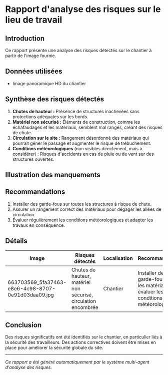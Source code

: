 # Rapport d'analyse des risques sur le lieu de travail
## Introduction
Ce rapport présente une analyse des risques détectés sur le chantier à partir de l'image fournie.

## Données utilisées
- Image panoramique HD du chantier

## Synthèse des risques détectés
1. **Chutes de hauteur :** Présence de structures inachevées sans protections adéquates sur les bords.
2. **Matériel non sécurisé :** Éléments de construction, comme les échafaudages et les matériaux, semblent mal rangés, créant des risques de chute.
3. **Circulation sur le site :** Rangement désordonné des matériaux qui pourrait gêner le passage et augmenter le risque de trébuchement.
4. **Conditions météorologiques** (non visibles directement, mais à considérer) : Risques d'accidents en cas de pluie ou de vent sur des structures ouvertes.

## Illustration des manquements
<!-- Insertion d'images annotées ou de schémas si nécessaire -->

## Recommandations
1. Installer des garde-fous sur toutes les structures à risque de chute.
2. Assurer un rangement correct des matériaux pour dégager les allées de circulation.
3. Évaluer régulièrement les conditions météorologiques et adapter les travaux en conséquence.

## Détails
| Image | Risques détectés | Localisation | Recommandations |
|-------|------------------|--------------|-----------------|
| 663703569_5fa37463-e8e6-4c98-8707-0e91d03daa09.jpg | Chutes de hauteur, matériel non sécurisé, circulation encombrée | Chantier | Installer des garde-fous, ranger les matériaux, évaluer les conditions météorologiques |

## Conclusion
Des risques significatifs ont été identifiés sur le chantier, en particulier liés à la sécurité des travailleurs. Des actions correctives doivent être mises en place pour améliorer la sécurité globale du site. 

---
*Ce rapport a été généré automatiquement par le système multi-agent d'analyse des risques.*